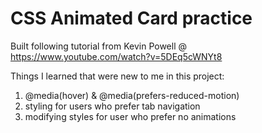 # CSS Animated Card practice
Built following tutorial from Kevin Powell @ https://www.youtube.com/watch?v=5DEq5cWNYt8

Things I learned that were new to me in this project:
1. @media(hover) & @media(prefers-reduced-motion)
2. styling for users who prefer tab navigation
3. modifying styles for user who prefer no animations